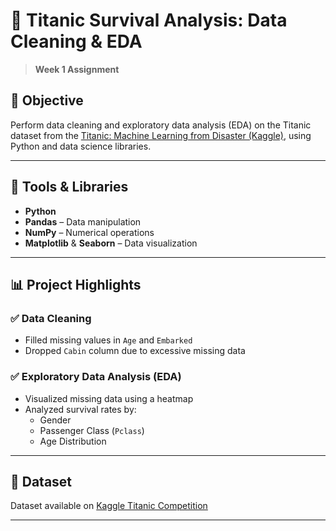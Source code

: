 # 🧠 Titanic Survival Analysis: Data Cleaning & EDA

> **Week 1 Assignment**

## 📌 Objective

Perform data cleaning and exploratory data analysis (EDA) on the Titanic dataset from the [Titanic: Machine Learning from Disaster (Kaggle)](https://www.kaggle.com/c/titanic), using Python and data science libraries.

---

## 🧰 Tools & Libraries

- **Python**
- **Pandas** – Data manipulation  
- **NumPy** – Numerical operations  
- **Matplotlib** & **Seaborn** – Data visualization  

---

## 📊 Project Highlights

### ✅ Data Cleaning

- Filled missing values in `Age` and `Embarked`
- Dropped `Cabin` column due to excessive missing data

### ✅ Exploratory Data Analysis (EDA)

- Visualized missing data using a heatmap
- Analyzed survival rates by:
  - Gender
  - Passenger Class (`Pclass`)
  - Age Distribution

---

## 📂 Dataset

Dataset available on [Kaggle Titanic Competition](https://www.kaggle.com/competitions/titanic)

---

